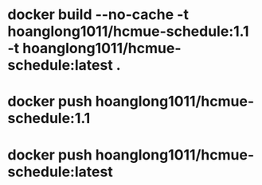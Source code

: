 # docker build --no-cache -t hoanglong1011/hcmue-schedule:1.1 -t hoanglong1011/hcmue-schedule:latest .

# docker push hoanglong1011/hcmue-schedule:1.1

# docker push hoanglong1011/hcmue-schedule:latest